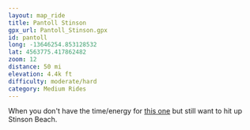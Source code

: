 ```yaml
---
layout: map_ride
title: Pantoll Stinson
gpx_url: Pantoll_Stinson.gpx
id: pantoll
long: -13646254.853128532
lat: 4563775.417862482
zoom: 12
distance: 50 mi
elevation: 4.4k ft
difficulty: moderate/hard
category: Medium Rides
---
```

When you don't have the time/energy for [this one](/rides/pt-reyes/) but still want to hit up Stinson Beach.